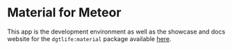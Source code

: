# Material for Meteor
This app is the development environment as well as the showcase and docs website for the ```dgtlife:material``` package available [here](https://github.com/dgtlife/material-for-meteor).
